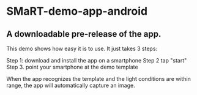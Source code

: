 # SMaRT-demo-app-android
## A downloadable pre-release of the app.
This demo shows how easy it is to use. 
It just takes 3 steps:

Step 1: download and install the app on a smartphone
Step 2 tap "start"
Step 3. point your smartphone at the demo template 

When the app recognizes the template and the light conditions are within range, the app will automatically capture an image.
